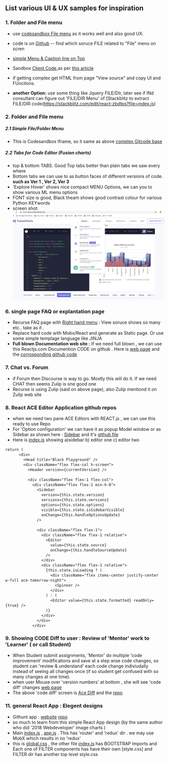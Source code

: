 ## List various UI & UX samples for inspiration 

### 1. Folder and File menu
- use [codesandbox File menu](https://codesandbox.io/s/kyl0z8yv5?from-embed) as it works well and also good UX.
- code is on [Github](https://github.com/CompuIves/codesandbox-client) -- find which soruce FILE related to "File" menu on scren

- [simple Menu & Caption line on Top](https://javascriptvisualizer.com/?code=function%20bubbleSort%20%28arr%29%20%7B%0A%20%20var%20length%20%3D%20arr.length%3B%0A%20%20var%20swapped%3B%0A%0A%20%20do%20%7B%0A%20%20%20%20swapped%20%3D%20false%3B%0A%0A%20%20%20%20for%20%28var%20i%20%3D%200%3B%20i%20%3C%20length%3B%20i%2B%2B%29%20%7B%0A%20%20%20%20%20%20if%20%28arr%5Bi%5D%20%3E%20arr%5Bi%20%2B%201%5D%29%20%7B%0A%20%20%20%20%20%20%20%20var%20temp%20%3D%20arr%5Bi%5D%3B%0A%20%20%20%20%20%20%20%20arr%5Bi%5D%20%3D%20arr%5Bi%20%2B%201%5D%3B%0A%20%20%20%20%20%20%20%20arr%5Bi%20%2B%201%5D%20%3D%20temp%3B%0A%20%20%20%20%20%20%20%20swapped%20%3D%20true%3B%0A%20%20%20%20%20%20%7D%0A%20%20%20%20%7D%0A%0A%20%20%7D%20while%20%28swapped%29%3B%0A%0A%20%20return%20arr%3B%0A%7D%0A%0AbubbleSort%28%5B5%2C19%2C1%5D%29%3B)
- Sandbox [Client Code ](https://github.com/CompuIves/codesandbox-client/tree/master/packages/app/src/app) as per [this article](https://hackernoon.com/announcing-codesandbox-2-5-be767d15ffd)
- if getting complex get HTML from page "View source" and copy UI and FUncitons.
- **another Option:** use some thing like Jquery FILE/DIr, later see if INd consultant can figure out 'FILE/DIR Menu' of [Stackblitz to extract FILE/DIR code(https://stackblitz.com/edit/react-zbdtps?file=index.js) 

### 2. Folder and File menu 
##### 2.1 Simple File/Folder Menu
- This is Codesandbox Iframe, so it same as above [complex Gitcode base](https://tylermcginnis.com/reactjs-tutorial-a-comprehensive-guide-to-building-apps-with-react/)

##### 2.2 Tabs for Code Editor (Fusion charts)
- top & bottom TABS. Good Top tabs better than plain tabs we saw every where 
- Bottom tabs we can use to as button faces of different versions of code. **such as Ver 1 , Ver 2, Ver 3**
- 'Explore Hover' shows nice compact MENU Options, we can you to show various ML menu options
- FONT size is good, Black theam shows good contrast colour for various Python KEYwords
- screen shot: ![alt text](Top-bottom-Tabs.png)

### 6. single page FAQ or explantation page 
- Recurse FAQ page with [Right hand menu](https://www.recurse.com/manual#sec-environment) : View soruce shows so many &nbsp; etc.. take as it .
- Replace hard code with Mobx/React and generate as Static page. Or use some simple templage language like JINJA
- **Full blown Documentation web site :** If we need full blown , we can use this Reactjs.com Documention CODE on github . Here is [web page](https://reactjs.org/docs/conditional-rendering.html) and the [corrosponding github code](https://github.com/reactjs/reactjs.org/blob/cf628304bb431a0680fc58c577f89dd7cac5b269/content/docs/conditional-rendering.md)

###  7. Chat vs. Forum 
- if Forum then Discourse is way to go. Mostly this will do it. If we need CHAT then seems Zulip is one good one
- Recurse is using Zulip (said on above page), also Zulip mentiond it on Zulip web site

###  8. React ACE Editor Application github repos
- when we need two pane ACE Editors with REACT.js , we can use this ready to use Repo
- For 'Option configuration' we can have it as popup Model window or as Sidebar as shown here : [Sidebar](https://black.now.sh/?version=stable&state=_Td6WFoAAATm1rRGAgAhARYAAAB0L-Wj4ARXAmpdAD2IimZxl1N_WlkPinBFoXIfdFTaTVkGVeHShArYj9yPlDvwBA7LhGo8BvRQqDilPtgsfdKl-ha7EFp0Ma6lY_06IceKiVsJ3BpoICJM9wU1VJLD7l3qd5xTmo78LqThf9uibGWcWCD16LBOn0JK8rhhx_Gf2ClySDJtvm7zQJ1Z-Ipmv9D7I_zhjztfi2UTVsJp7917XToHBm2EoNZqyE8homtGskFIiif5EZthHQvvOj8S2gJx8_t_UpWp1ScpIsD_Xq83LX-B956I_EBIeNoGwZZPFC5zAIoMeiaC1jU-sdOHVucLJM_x-jkzMvK8Utdfvp9MMvKyTfb_BZoe0-FAc2ZVlXEpwYgJVAGdCXv3lQT4bpTXyBwDrDVrUeGOv9m6arhq1vG7gWPofCZzxDVx0XQ0KCGfeks9pc70MAN8zhKZ6WetjhhiFk0PFeo7NMDYe-NfEPd456oNx_KEYz45C3iEE079hLkn6kCYcxJhK3e2MeoPjq1ltI_IjvN_GUYGOGAcLksDFVlmUi-Qk0VTjDc_gzn9wl5Zd1DEs95RC0tBpR1sWvObLHIBZfrKPs047wg-CyszAR-Nh623eoU53wQRTDDzY9w3nG2rVxJNJto5ujL2ARY2w0c0IKUV_WC8HaFUy521komcC_6bE7Uq25H0d__LSj8qaCaFAO9LqMcso3A7tsEpx4-UmXBrUcHibDMQBXm0D1vGkQ8eUljUnR0TMF9NVWy5ntN1T2br3qAWqQK44I8H6kI00gZXWfQIfYHALh7cqfgti0L9Xy3Us2cCsgvD2OioBjVncxYkBm4Y5hVV5g63AAAAAECQA3Mo3QbFAAGGBdgIAACmbK8uscRn-wIAAAAABFla) and it's [github file](https://github.com/jpadilla/black-playground/blob/master/web/components/sidebar.js)
- Here is [index.js](https://github.com/jpadilla/black-playground/blob/master/web/pages/index.js) showing a)sidebar b) editor one c) editor two
```
return (
      <div>
        <Head title="Black Playground" />
        <div className="flex flex-col h-screen">
          <Header version={currentVersion} />

          <div className="flex flex-1 flex-col">
            <div className="flex flex-1 min-h-0">
              <Sidebar
                version={this.state.version}
                versions={this.state.versions}
                options={this.state.options}
                visible={this.state.isSidebarVisible}
                onChange={this.handleOptionsUpdate}
              />

              <div className="flex flex-1">
                <div className="flex flex-1 relative">
                  <Editor
                    value={this.state.source}
                    onChange={this.handleSourceUpdate}
                  />
                </div>
                <div className="flex flex-1 relative">
                  {this.state.isLoading ? (
                    <div className="flex items-center justify-center w-full ace-tomorrow-night">
                      <Spinner />
                    </div>
                  ) : (
                    <Editor value={this.state.formatted} readOnly={true} />
                  )}
                </div>
              </div>
            </div>

```

###  9. Showing CODE Diff to user : Review of 'Mentor' work to 'Learner' ( or call Student)
- When Student submit assignments, 'Mentor' do multiple 'code improvement' modifications and save at a step wise code changes, so student can 'review & understand' each code change indiviudally instead of seeing all changes once (if so student get confused with so many changes at one time). 
- when user Mouse over 'version numbers' at bottom , she will see 'code diff' changes [web page](https://babeljs.io/repl#?babili=true&browsers=&build=&builtIns=false&spec=false&loose=false&code_lz=MYewdgzgLgBApjAvDASnAhsKA6YAnDKOAUQBs4BbOMKAbgCh7hT0IIYAZASwGs4AhAK5Qo4eAA8iYACbs0mHAGEQFAA7hqsAN70YMUJCh5BWEHgAUqvCFUQAlDB169EQargWrN-w2cwoABZcENjQ6ERIjjCkvHDSAFwwAGbopBAIAL6-MBmMegQyHuYOTs5cSTDmgcGhUOFw2DF80iW6fjAEUIJ4YDAA5ACaIILRsdL-QSF92Xq5bflwXT3w5vPOfQBGwqJgfQA0a3paMOCKMcA8icVIAHwTNelQAMp1RObHTXGJRoKZDhkHdr9bh8PprOzZXIZIA&debug=false&forceAllTransforms=false&shippedProposals=false&circleciRepo=&evaluate=false&fileSize=false&timeTravel=true&sourceType=module&lineWrap=true&presets=es2015%2Creact%2Cstage-2%2Cstage-3%2Cbabili&prettier=true&targets=Node-6.12&version=6.26.0&envVersion=)
- The above 'code diff' screen is [Ace Diff](https://ace-diff.github.io/ace-diff/) and the [repo](https://github.com/ace-diff/ace-diff)

###  11. general React App : Elegent designs 
 - Githunt app : [website](https://kamranahmed.info/githunt/)  [repo](https://github.com/kamranahmedse/githunt/blob/master/src/components/filters/language-filter/index.js) 
 - so much to learn from this simple React App design (by the same author who did '2018 Webdeveloper' image charts )
 - Main [index.js](https://github.com/kamranahmedse/githunt/blob/master/src/index.js) , [app.js](https://github.com/kamranahmedse/githunt/blob/master/src/app.js) . This has 'router' and 'redux' dir . we may use MobX which results in no 'redux'
 - this is [global.css](https://github.com/kamranahmedse/githunt/blob/master/src/global.css) , the other file [index.js](https://github.com/kamranahmedse/githunt/blob/master/src/index.js) has BOOTSTRAP Imports and Each one of FILTER components has have their own [style.css] and FILTER dir has another top level style.css
 
 
